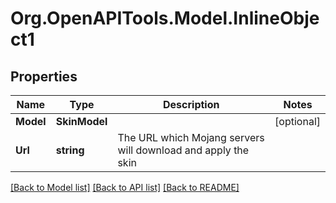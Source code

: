# Org.OpenAPITools.Model.InlineObject1
## Properties

Name | Type | Description | Notes
------------ | ------------- | ------------- | -------------
**Model** | **SkinModel** |  | [optional] 
**Url** | **string** | The URL which Mojang servers will download and apply the skin | 

[[Back to Model list]](../README.md#documentation-for-models) [[Back to API list]](../README.md#documentation-for-api-endpoints) [[Back to README]](../README.md)

